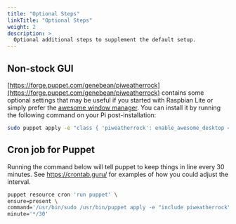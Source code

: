 ```yaml
---
title: "Optional Steps"
linkTitle: "Optional Steps"
weight: 2
description: >
  Optional additional steps to supplement the default setup.
---
```


## Non-stock GUI

[https://forge.puppet.com/genebean/piweatherrock](https://forge.puppet.com/genebean/piweatherrock) contains some optional settings that may be useful if you started with Raspbian Lite or simply prefer the [awesome window manager](https://awesomewm.org/). You can install it by running the following command on your Pi post-installation:

```bash
sudo puppet apply -e "class { 'piweatherrock': enable_awesome_desktop => true, }"
```

## Cron job for Puppet

Running the command below will tell puppet to keep things in line every 30 minutes. See https://crontab.guru/ for examples of how you could adjust the interval.

```bash
puppet resource cron 'run puppet' \
ensure=present \
command='/usr/bin/sudo /usr/bin/puppet apply -e "include piweatherrock"' \
minute='*/30'
```
